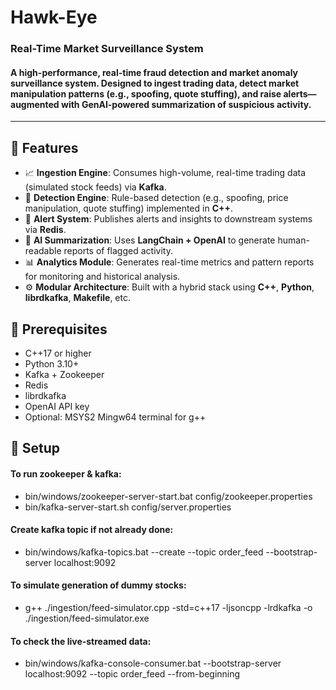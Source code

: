 # Hawk-Eye
### Real-Time Market Surveillance System

#### A high-performance, real-time fraud detection and market anomaly surveillance system. Designed to ingest trading data, detect market manipulation patterns (e.g., spoofing, quote stuffing), and raise alerts—augmented with GenAI-powered summarization of suspicious activity.

---

## 📌 Features

- 📈 **Ingestion Engine**: Consumes high-volume, real-time trading data (simulated stock feeds) via **Kafka**.
- 🧩 **Detection Engine**: Rule-based detection (e.g., spoofing, price manipulation, quote stuffing) implemented in **C++**.
- 🚨 **Alert System**: Publishes alerts and insights to downstream systems via **Redis**.
- 🤖 **AI Summarization**: Uses **LangChain + OpenAI** to generate human-readable reports of flagged activity.
- 📊 **Analytics Module**: Generates real-time metrics and pattern reports for monitoring and historical analysis.
- ⚙️ **Modular Architecture**: Built with a hybrid stack using **C++**, **Python**, **librdkafka**, **Makefile**, etc.


## 📌 Prerequisites

- C++17 or higher
- Python 3.10+
- Kafka + Zookeeper
- Redis
- librdkafka
- OpenAI API key
- Optional: MSYS2 Mingw64 terminal for g++ 

## 📌 Setup

#### To run zookeeper & kafka:

  - bin/windows/zookeeper-server-start.bat config/zookeeper.properties
  - bin/kafka-server-start.sh config/server.properties

#### Create kafka topic if not already done:

  - bin/windows/kafka-topics.bat --create --topic order_feed --bootstrap-server localhost:9092

#### To simulate generation of dummy stocks:

  - g++ ./ingestion/feed-simulator.cpp -std=c++17 -ljsoncpp -lrdkafka -o ./ingestion/feed-simulator.exe

#### To check the live-streamed data:

  - bin/windows/kafka-console-consumer.bat --bootstrap-server localhost:9092 --topic order_feed --from-beginning






